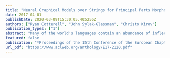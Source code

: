 ```yaml
---
title: "Neural Graphical Models over Strings for Principal Parts Morphological Paradigm Completion"
date: 2017-04-01
publishDate: 2020-03-09T15:30:05.405256Z
authors: ["Ryan Cotterell", "John Sylak-Glassman", "Christo Kirov"]
publication_types: ["1"]
abstract: "Many of the world′s languages contain an abundance of inflected forms for each lexeme. A critical task in processing such languages is predicting these inflected forms. We develop a novel statistical model for the problem, drawing on graphical modeling techniques and recent advances in deep learning. We derive a Metropolis-Hastings algorithm to jointly decode the model. Our Bayesian network draws inspiration from principal parts morphological analysis. We demonstrate improvements on 5 languages."
featured: false
publication: "*Proceedings of the 15th Conference of the European Chapter of the Association for Computational Linguistics*"
url_pdf: "https://www.aclweb.org/anthology/E17-2120.pdf"
---
```


